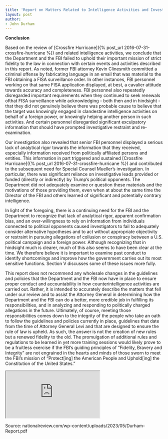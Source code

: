 ```yaml
---
title: 'Report on Matters Related to Intelligence Activities and Investigations Arising Out of the 2016 Presidential Campaigns'
layout: post
author:
- John Durham
---
```


**Conclusion**

Based on the review of [Crossfire Hurricane]({% post_url 2016-07-31-crossfire-hurricane %}) and related intelligence activities, we conclude that the Department and the FBI failed to uphold their important mission of strict fidelity to the law in connection with certain events and activities described in this report. As noted, former FBI attorney Kevin Clinesmith committed a criminal offense by fabricating language in an email that was material to the FBI obtaining a FISA surveillance order. In other instances, FBI personnel working on that same FISA application displayed, at best, a cavalier attitude towards accuracy and completeness. FBI personnel also repeatedly disregarded important requirements when they continued to seek renewals ofthat FISA surveillance while acknowledging - both then and in hindsight - that they did not genuinely believe there was probable cause to believe that the target was knowingly engaged in clandestine intelligence activities on behalf of a foreign power, or knowingly helping another person in such activities. And certain personnel disregarded significant exculpatory information that should have prompted investigative restraint and re-examination.

Our investigation also revealed that senior FBI personnel displayed a serious lack of analytical rigor towards the information that they received, especially information received from politically affiliated persons and entities. This information in part triggered and sustained [Crossfire Hurricane]({% post_url 2016-07-31-crossfire-hurricane %}) and contributed to the subsequent need for Special Counsel Mueller’s investigation. In particular, there was significant reliance on investigative leads provided or funded (directly or indirectly) by Trump’s political opponents. The Department did not adequately examine or question these materials and the motivations of those providing them, even when at about the same time the Director of the FBI and others learned of significant and potentially contrary intelligence.

In light of the foregoing, there is a continuing need for the FBI and the Department to recognize that lack of analytical rigor, apparent confirmation bias, and an over-willingness to rely on information from individuals connected to political opponents caused investigators to fail to adequately consider alternative hypotheses and to act without appropriate objectivity or restraint in pursuing allegations of collusion or conspiracy between a U.S. political campaign and a foreign power. Although recognizing that in hindsight much is clearer, much of this also seems to have been clear at the time. We therefore believe it is important to examine past conduct to identify shortcomings and improve how the government carries out its most sensitive functions. Section V discusses some of these issues more fully.

This report does not recommend any wholesale changes in the guidelines and policies that the Department and the FBI now have in place to ensure proper conduct and accountability in how counterintelligence activities are carried out. Rather, it is intended to accurately describe the matters that fell under our review and to assist the Attorney General in determining how the Department and the FBI can do a better, more credible job in fulfilling its responsibilities, and in analyzing and responding to politically charged allegations in the future. Ultimately, of course, meeting those responsibilities comes down to the integrity of the people who take an oath to follow the guidelines and policies currently in place, guidelines that date from the time of Attorney General Levi and that are designed to ensure the rule of law is upheld. As such, the answer is not the creation of new rules but a renewed fidelity to the old. The promulgation of additional rules and regulations to be learned in yet more training sessions would likely prove to be a fruitless exercise if the FBI’s guiding principles of “Fidelity, Bravery and Integrity” are not engrained in the hearts and minds of those sworn to meet the FBI’s mission of “Protect[ing] the American People and Uphold[ing] the Constitution of the United States.”

<iframe src="https://www.justice.gov/storage/durhamreport.pdf" class="pdf"></iframe>

Source: nationalreview.com/wp-content/uploads/2023/05/Durham-Report.pdf
